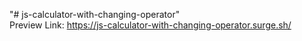 "# js-calculator-with-changing-operator"<br>
Preview Link: https://js-calculator-with-changing-operator.surge.sh/